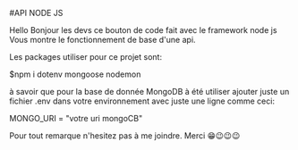 #API NODE JS

Hello Bonjour les devs ce bouton de code fait avec le framework node js 
Vous montre le fonctionnement de base d'une api.

Les packages utiliser pour ce projet sont:

$npm i dotenv mongoose nodemon

à savoir que pour la base de donnée MongoDB à été utiliser
ajouter juste un fichier .env dans votre environnement avec juste une ligne comme ceci:

 MONGO_URI = "votre uri mongoCB"

 Pour tout remarque n'hesitez pas à me joindre. Merci 😁😉😉😉
